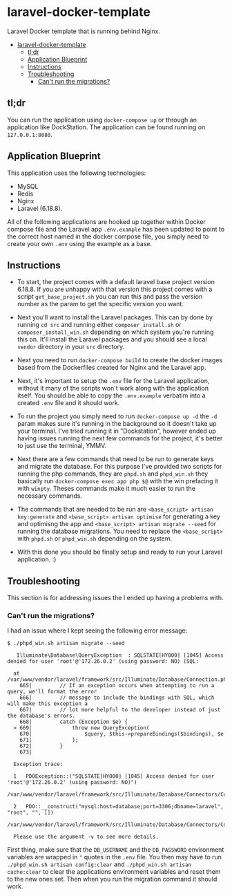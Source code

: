 # laravel-docker-template

Laravel Docker template that is running behind Nginx.

- [laravel-docker-template](#laravel-docker-template)
  - [tl;dr](#tldr)
  - [Application Blueprint](#application-blueprint)
  - [Instructions](#instructions)
  - [Troubleshooting](#troubleshooting)
    - [Can't run the migrations?](#cant-run-the-migrations)

## tl;dr

You can run the application using `docker-compose up` or through an application like DockStation. The application can be found running on `127.0.0.1:8080`.

## Application Blueprint

This application uses the following technologies:

- MySQL
- Redis
- Nginx
- Laravel (6.18.8).

All of the following applications are hooked up together within Docker compose file and the Laravel app `.env.example` has been updated to point to the correct host named in the docker compose file, you simply need to create your own `.env` using the example as a base.

## Instructions

- To start, the project comes with a default laravel base project version 6.18.8. If you are unhappy with that version this project comes with a script `get_base_project.sh` you can run this and pass the version number as the param to get the specific version you want.

- Next you'll want to install the Laravel packages. This can by done by running `cd src` and running either `composer_install.sh` or `composer_install_win.sh` depending on which system you're running this on. It'll install the Laravel packages and you should see a local `vendor` directory in your `src` directory.

- Next you need to run `docker-compose build` to create the docker images based from the Dockerfiles created for Nginx and the Laravel app.

- Next, it's important to setup the `.env` file for the Laravel application, without it many of the scripts won't work along with the application itself. You should be able to copy the `.env.example` verbatim into a created `.env` file and it should work.

- To run the project you simply need to run `docker-compose up -d` the `-d` param makes sure it's running in the background so it doesn't take up your terminal. I've tried running it in "Dockstation", however ended up having issues running the next few commands for the project, it's better to just use the terminal, YMMV.

- Next there are a few commands that need to be run to generate keys and migrate the database. For this purpose I've provided two scripts for running the php commands, they are `phpd.sh` and `phpd_win.sh` they basically run `docker-compose exec app php $@` with the win prefacing it with `winpty`. Theses commands make it much easier to run the necessary commands.

- The commands that are needed to be run are `<base_script> artisan key:generate` and `<base_script> artisan optimise` for generating a key and optimisng the app and `<base_script> artisan migrate --seed` for running the database migrations. You need to replace the `<base_script>` with `phpd.sh` or `phpd_win.sh` depending on the system.

- With this done you should be finally setup and ready to run your Laravel application. :)


## Troubleshooting

This section is for addressing issues the I ended up having a problems with.


### Can't run the migrations?
I had an issue where I kept seeing the following error message:
```
$ ./phpd_win.sh artisan migrate --seed

   Illuminate\Database\QueryException  : SQLSTATE[HY000] [1045] Access denied for user 'root'@'172.26.0.2' (using password: NO) (SQL:

  at /var/www/vendor/laravel/framework/src/Illuminate/Database/Connection.php:669
    665|         // If an exception occurs when attempting to run a query, we'll format the error
    666|         // message to include the bindings with SQL, which will make this exception a
    667|         // lot more helpful to the developer instead of just the database's errors.
    668|         catch (Exception $e) {
  > 669|             throw new QueryException(
    670|                 $query, $this->prepareBindings($bindings), $e
    671|             );
    672|         }
    673|

  Exception trace:

  1   PDOException::("SQLSTATE[HY000] [1045] Access denied for user 'root'@'172.26.0.2' (using password: NO)")
      /var/www/vendor/laravel/framework/src/Illuminate/Database/Connectors/Connector.php:70

  2   PDO::__construct("mysql:host=database;port=3306;dbname=laravel", "root", "", [])
      /var/www/vendor/laravel/framework/src/Illuminate/Database/Connectors/Connector.php:70

  Please use the argument -v to see more details.
```
First thing, make sure that the `DB_USERNAME` and the `DB_PASSWORD` environment variables are wrapped in `"` quotes in the `.env` file. You then may have to run `./phpd_win.sh artisan config:clear` and `./phpd_win.sh artisan cache:clear` to clear the applications environment variables and reset them to the new ones set. Then when you run the migration command it should work.